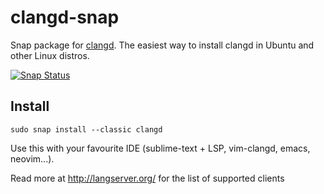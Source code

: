 # clangd-snap
Snap package for [clangd](https://clang.llvm.org/extra/clangd.html).
The easiest way to install clangd in Ubuntu and other Linux distros.

[![Snap Status](https://build.snapcraft.io/badge/3v1n0/clangd-snap.svg)](https://build.snapcraft.io/user/3v1n0/clangd-snap)

## Install

`sudo snap install --classic clangd`

Use this with your favourite IDE (sublime-text + LSP, vim-clangd, emacs, neovim...).

Read more at http://langserver.org/ for the list of supported clients
